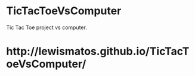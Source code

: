 # TicTacToeVsComputer
Tic Tac Toe project vs computer.
<h1>http://lewismatos.github.io/TicTacToeVsComputer/</h1>
